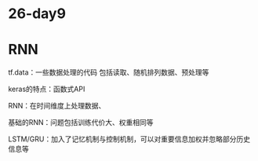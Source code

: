 # 26-day9

# RNN

tf.data：一些数据处理的代码 包括读取、随机排列数据、预处理等

keras的特点：函数式API

RNN：在时间维度上处理数据、

基础的RNN：问题包括训练代价大、权重相同等

LSTM/GRU：加入了记忆机制与控制机制，可以对重要信息加权并忽略部分历史信息等
